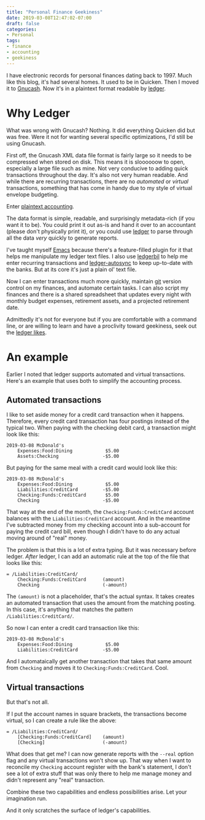 ```yaml
---
title: "Personal Finance Geekiness"
date: 2019-03-08T12:47:02-07:00
draft: false
categories:
- Personal
tags:
- finance
- accounting
- geekiness
---
```


I have electronic records for personal finances dating back to 1997. Much like this blog, it's had several homes. It used to be in Quicken. Then I moved it to [Gnucash](http://gnucash.org/). Now it's in a plaintext format readable by [ledger](https://www.ledger-cli.org/).

<!--more-->

# Why Ledger

What was wrong with Gnucash? Nothing. It did everything Quicken did but was free. Were it not for wanting several specific optimizations, I'd still be using Gnucash.

First off, the Gnucash XML data file format is fairly large so it needs to be compressed when stored on disk. This means it is sloooooow to open, especially a large file such as mine. Not very conducive to adding quick transactions throughout the day. It's also not very human readable. And while there are recurring transactions, there are no *automated* or *virtual* transactions, something that has come in handy due to my style of virtual envelope budgeting.

Enter [plaintext accounting](https://plaintextaccounting.org/).

The data format is simple, readable, and surprisingly metadata-rich (if you want it to be). You could print it out as-is and hand it over to an accountant (please don't physically print it), or you could use [ledger](https://www.ledger-cli.org/) to parse through all the data *very* quickly to generate reports.

I've taught myself [Emacs](https://www.gnu.org/software/emacs/) because there's a feature-filled plugin for it that helps me manipulate my ledger text files. I also use [ledgerbil](https://github.com/scarpent/ledgerbil) to help me enter recurring transactions and [ledger-autosync](https://github.com/egh/ledger-autosync) to keep up-to-date with the banks. But at its core it's just a plain ol' text file.

Now I can enter transactions much more quickly, maintain [git](https://git-scm.com/) version control on my finances, and automate certain tasks. I can also script my finances and there is a shared spreadsheet that updates every night with monthly budget expenses, retirement assets, and a projected retirement date.

Admittedly it's not for everyone but if you are comfortable with a command line, or are willing to learn and have a proclivity toward geekiness, seek out the [ledger likes](https://www.reddit.com/r/plaintextaccounting/).

# An example

Earlier I noted that ledger supports automated and virtual transactions. Here's an example that uses both to simplify the accounting process.

## Automated transactions

I like to set aside money for a credit card transaction when it happens. Therefore, every credit card transaction has four postings instead of the typical two. When paying with the checking debit card, a transaction might look like this:

```
2019-03-08 McDonald's
    Expenses:Food:Dining            $5.00
    Assets:Checking                -$5.00
```

But paying for the same meal with a credit card would look like this:

```
2019-03-08 McDonald's
    Expenses:Food:Dining            $5.00
    Liabilities:CreditCard         -$5.00
    Checking:Funds:CreditCard       $5.00
    Checking                       -$5.00
```

That way at the end of the month, the `Checking:Funds:CreditCard` account balances with the `Liabilities:CreditCard` account. And in the meantime I've subtracted money from my checking account into a sub-account for paying the credit card bill, even though I didn't have to do any actual moving around of "real" money.

The problem is that this is a lot of extra typing. But it was necessary before ledger. *After* ledger, I can add an automatic rule at the top of the file that looks like this:

```
= /Liabilities:CreditCard/
    Checking:Funds:CreditCard      (amount)
    Checking                       (-amount)
```

The `(amount)` is not a placeholder, that's the actual syntax. It takes creates an automated transaction that uses the amount from the matching posting. In this case, it's anything that matches the pattern `/Liabilities:CreditCard/`.

So now I can enter a credit card transaction like this:

```
2019-03-08 McDonald's
	Expenses:Food:Dining	        $5.00
	Liabilities:CreditCard         -$5.00
```

And I automataically get another transaction that takes that same amount from `Checking` and moves it to `Checking:Funds:CreditCard`. Cool.

## Virtual transactions

But that's not all.

If I put the account names in square brackets, the transactions become virtual, so I can create a rule like the above:

```
= /Liabilities:CreditCard/
    [Checking:Funds:CreditCard]    (amount)
    [Checking]                     (-amount)
```

What does that get me? I can now generate reports with the `--real` option flag and any virtual transactions won't show up. That way when I want to reconcile my `Checking` account register with the bank's statement, I don't see a lot of extra stuff that was only there to help me manage money and didn't represent any "real" transaction.

Combine these two capabilities and endless possibilities arise. Let your imagination run.

And it only scratches the surface of ledger's capabilities. 